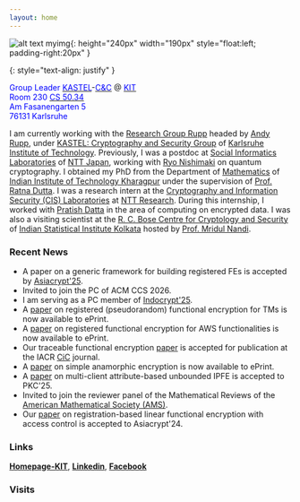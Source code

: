 ```yaml
---
layout: home
---
```



![alt text myimg](https://github.com/tapaspal9/homepage/assets/27273692/f7795ac4-b7a4-4df7-8751-b0e080a3d84c){: height="240px" width="190px" style="float:left; padding-right:20px" }




{: style="text-align: justify" }

<span style="color : blue"> Group Leader</span> [<span style="color : blue">KASTEL</span>](https://kastel-labs.de)-[<span style="color : blue">C&C</span>](https://ess.kastel.kit.edu/english/135.php) @ [<span style="color : blue">KIT</span>](https://www.kit.edu/english/)\
<span style="color : blue">Room 230</span> [<span style="color : blue">CS 50.34</span>](https://www.kit.edu/campusplan/index_en.php)\
<span style="color : blue">Am Fasanengarten 5</span>\
<span style="color : blue">76131 Karlsruhe</span>



I am currently working with the [Research Group Rupp](https://crypto.iti.kit.edu/english/research_group_rupp.php) headed by [Andy Rupp](https://crypto.kastel.kit.edu/english/head_of_group.php), under [KASTEL: Cryptography and Security Group](https://crypto.iti.kit.edu/english/index.php) of [Karlsruhe Institute of Technology](https://www.kit.edu/english/). Previously, I was a postdoc at [Social Informatics Laboratories](https://www.rd.ntt/e/organization/researcher/?lab=1015) of [NTT Japan](https://www.rd.ntt/e/index.html), working with [Ryo Nishimaki](https://www.nishimaki.info) on quantum cryptography. I obtained my PhD from the Department of [Mathematics](http://www.iitkgp.ac.in/department/MA) of [Indian Institute of Technology Kharagpur](http://www.iitkgp.ac.in) under the supervision of [Prof. Ratna Dutta](http://www.facweb.iitkgp.ac.in/~ratna/). I was a research intern at the [Cryptography and Information Security (CIS) Laboratories](https://ntt-research.com/cis/) at [NTT Research](https://ntt-research.com). During this internship, I worked with [Pratish Datta](https://ntt-research.com/cis-people/) in the area of computing on encrypted data. I was also a visiting scientist at the [R. C. Bose Centre for Cryptology and Security](https://www.isical.ac.in/~rcbose/) of [Indian Statistical Institute Kolkata](https://www.isical.ac.in) hosted by [Prof. Mridul Nandi](https://www.isical.ac.in/~mridul/).  





### Recent News
- A paper on a generic framework for building registered FEs is accepted by [Asiacrypt'25](https://asiacrypt.iacr.org/2025/). 
- Invited to join the PC of ACM CCS 2026.
- I am serving as a PC member of [Indocrypt'25](https://www.indocrypt2025.in).
- A [paper](https://eprint.iacr.org/2025/967) on registered (pseudorandom) functional encryption for TMs is now available to ePrint.
- A [paper](https://eprint.iacr.org/2025/836) on registered functional encryption for AWS functionalities is now available to ePrint.
- Our traceable functional encryption [paper](https://eprint.iacr.org/2022/1196) is accepted for publication at the IACR [CiC](https://cic.iacr.org/p/2/1/28) journal.   
- A [paper](https://eprint.iacr.org/2025/370) on simple anamorphic encryption is now available to ePrint.
- A [paper](https://eprint.iacr.org/2025/423) on multi-client attribute-based unbounded IPFE is accepted to PKC'25.
- Invited to join the reviewer panel of the Mathematical Reviews of the [American Mathematical Society (AMS)](https://www.ams.org/home/page). 
- Our [paper](https://eprint.iacr.org/2023/457) on registration-based linear functional encryption with access control is accepted to Asiacrypt'24.


### Links

**[Homepage-KIT](https://crypto.iti.kit.edu/english/staff_rupp_tapas_pal.php)**, **[Linkedin](https://www.linkedin.com/in/tapas-pal-7b5a88b7/)**, **[Facebook](https://www.facebook.com/tapas.pal.144/)**


### Visits

